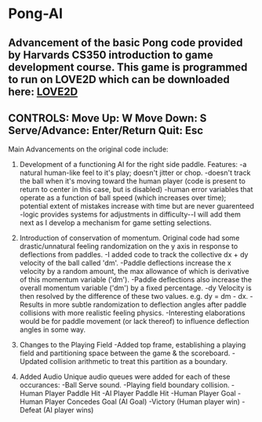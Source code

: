 # Pong-AI
Advancement of the basic Pong code provided by Harvards CS350 introduction to game development course.
This game is programmed to run on LOVE2D which can be downloaded here: [LOVE2D](https://love2d.org/)
-
CONTROLS: 
Move Up: W
Move Down: S
Serve/Advance: Enter/Return
Quit: Esc
-
Main Advancements on the original code include:

1. Development of a functioning AI for the right side paddle. 
  Features:
    -a natural human-like feel to it's play; doesn't jitter or chop.
    -doesn't track the ball when it's moving toward the human player (code is present to return to center in this case, but is disabled)
    -human error variables that operate as a function of ball speed (which increases over time); potential extent of mistakes increase with time but are never guarenteed
    -logic provides systems for adjustments in difficulty--I will add them next as I develop a mechanism for game setting selections.

2. Introduction of conservation of momentum.
   Original code had some drastic/unnatural feeling randomization on the y axis in response to deflections from paddles.
     -I added code to track the collective dx + dy velocity of the ball called 'dm'.
     -Paddle deflections increase the x velocity by a random amount, the max allowance of which is derivative of this momentum variable ('dm').
     -Paddle deflections also increase the overall momentum variable ('dm') by a fixed percentage.
     -dy Velocity is then resolved by the difference of these two values. e.g. dy = dm - dx.
     -Results in more subtle randomization to deflection angles after paddle collisions with more realistic feeling physics.
     -Interesting elaborations would be for paddle movement (or lack thereof) to influence deflection angles in some way.

3. Changes to the Playing Field
   -Added top frame, establishing a playing field and partitioning space between the game & the scoreboard.
   -Updated collision arithmetic to treat this partition as a boundary.

4. Added Audio
   Unique audio queues were added for each of these occurances:
     -Ball Serve sound.
     -Playing field boundary collision.
     -Human Player Paddle Hit
     -AI Player Paddle Hit
     -Human Player Goal
     -Human Player Concedes Goal (AI Goal)
     -Victory (Human player win)
     -Defeat (AI player wins)
